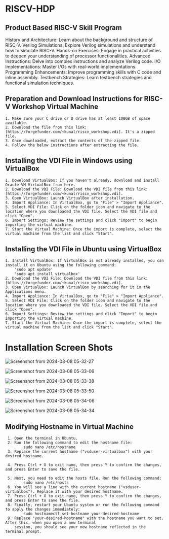 # RISCV-HDP 

## Product Based RISC-V Skill Program

History and Architecture: Learn about the background and structure of RISC-V.
Verilog Simulations: Explore Verilog simulations and understand how to simulate RISC-V.
Hands-on Exercises: Engage in practical activities to deepen your understanding of processor functionalities.
Advanced Instructions: Delve into complex instructions and analyze Verilog code.
I/O Implementations: Master I/Os with real-world implementations.
Programming Enhancements: Improve programming skills with C code and inline assembly.
Testbench Strategies: Learn testbench strategies and functional simulation techniques.

## Preparation and Download Instructions for RISC-V Workshop Virtual Machine

    1. Make sure your C drive or D drive has at least 100GB of space available.
    2. Download the file from this link: [https://forgefunder.com/~kunal/riscv_workshop.vdi]. It's a zipped file.
    3. Once downloaded, extract the contents of the zipped file.
    4. Follow the below instructions after extracting the file.

## Installing the VDI File in Windows using VirtualBox
   
    1. Download VirtualBox: If you haven't already, download and install Oracle VM VirtualBox from here.
    2. Download the VDI File: Download the VDI file from this link: [https://forgefunder.com/~kunal/riscv_workshop.vdi].
    3. Open VirtualBox: Launch VirtualBox after installation.
    4. Import Appliance: In VirtualBox, go to "File" > "Import Appliance".
    5. Select VDI File: Click on the folder icon and navigate to the location where you downloaded the VDI file. Select the VDI file and click "Open". 
    6. Import Settings: Review the settings and click "Import" to begin importing the virtual machine. 
    7. Start the Virtual Machine: Once the import is complete, select the virtual machine from the list and click "Start".

## Installing the VDI File in Ubuntu using VirtualBox

    1. Install VirtualBox: If VirtualBox is not already installed, you can install it on Ubuntu using the following command:
        'sudo apt update'
        'sudo apt install virtualbox'
    2. Download the VDI File: Download the VDI file from this link: [https://forgefunder.com/~kunal/riscv_workshop.vdi].
    3. Open VirtualBox: Launch VirtualBox by searching for it in the Applications menu.
    4. Import Appliance: In VirtualBox, go to "File" > "Import Appliance".
    5. Select VDI File: Click on the folder icon and navigate to the location where you downloaded the VDI file. Select the VDI file and click "Open".
    6. Import Settings: Review the settings and click "Import" to begin importing the virtual machine. 
    7. Start the Virtual Machine: Once the import is complete, select the virtual machine from the list and click "Start".

 # Installation Screen Shots

 ![Screenshot from 2024-03-08 05-32-27](https://github.com/LRAJA33/RISCV-HDP/assets/105126037/e50f238f-a89c-453b-b516-e72d39ff4063)

 ![Screenshot from 2024-03-08 05-33-06](https://github.com/LRAJA33/RISCV-HDP/assets/105126037/4d7370b7-3403-469e-8d2c-553bb010d639)

![Screenshot from 2024-03-08 05-33-38](https://github.com/LRAJA33/RISCV-HDP/assets/105126037/8f1189ea-2a68-4d66-9749-823f5ad9c95e)

![Screenshot from 2024-03-08 05-33-50](https://github.com/LRAJA33/RISCV-HDP/assets/105126037/7394be03-0230-4144-a114-6d9faef13e8c)

![Screenshot from 2024-03-08 05-34-06](https://github.com/LRAJA33/RISCV-HDP/assets/105126037/e4862ac0-2b99-40b1-a1eb-0e3dd42ed066)

![Screenshot from 2024-03-08 05-34-34](https://github.com/LRAJA33/RISCV-HDP/assets/105126037/8e23a45e-7b0f-46c4-b387-6635a56fb8c0)

 ## Modifying Hostname in Virtual Machine

     1. Open the terminal in Ubuntu. 
     2. Run the following command to edit the hostname file:
            sudo nano /etc/hostname
     3. Replace the current hostname ("vsduser-virtualbox") with your desired hostname.
     
     4. Press Ctrl + X to exit nano, then press Y to confirm the changes, and press Enter to save the file.
     
     5. Next, you need to edit the hosts file. Run the following command:
            sudo nano /etc/hosts
     6. You will see a line with the current hostname ("vsduser-virtualbox"). Replace it with your desired hostname.
     7. Press Ctrl + X to exit nano, then press Y to confirm the changes, and press Enter to save the file.
     8. Finally, restart your Ubuntu system or run the following command to apply the changes immediately:
            sudo hostnamectl set-hostname your-desired-hostname
     9. Replace "your-desired-hostname" with the hostname you want to set. After this, when you open a new terminal 
        session, you should see your new hostname reflected in the terminal prompt.

 


